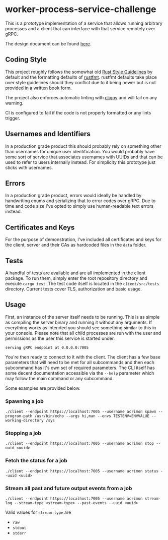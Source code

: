 # worker-process-service-challenge

This is a prototype implementation of a service that allows running arbitrary processes and a client
that can interface with that service remotely over gRPC.

The design document can be found [here](https://docs.google.com/document/d/1y4gG4gp-Tg695jdfXQGGm_pQd4VMT1-ZNO06QolkzmQ/edit?usp=sharing).

## Coding Style

This project roughly follows the somewhat old [Rust Style Guidelines](https://doc.rust-lang.org/1.0.0/style/README.html) by default
and the formatting defaults of [rustfmt](https://github.com/rust-lang/rustfmt). rustfmt defaults take place over style guidelines
should they conflict due to it being newer but is not provided in a written book form.

The project also enforces automatic linting with [clippy](https://github.com/rust-lang/rust-clippy) and will fail on any warning.

CI is configured to fail if the code is not properly formatted or any lints trigger.

## Usernames and Identifiers

In a production grade product this should probably rely on something other
than usernames for unique user identification. You would probably have some sort of service
that associates usernames with UUIDs and that can be used to refer to users internally instead.
For simplicity this prototype just sticks with usernames.

## Errors

In a production grade product, errors would ideally be handled by handwriting enums and serializing that to error
codes over gRPC. Due to time and code size I've opted to simply use human-readable text errors instead.

## Certificates and Keys

For the purpose of demonstration, I've included all certificates and keys for the client, server and their CAs as hardcoded files in the `data` folder.

## Tests

A handful of tests are available and are all implemented in the client package. To run them,
simply enter the root repository directory and execute `cargo test`. The test code itself is located
in the `client/src/tests` directory. Current tests cover TLS, authorization and basic usage.

## Usage

First, an instance of the server itself needs to be running. This is as simple as
compiling the server binary and running it without any arguments. If everything works
as intended you should see something similar to this in your console. Please note that all child processes
are run with the user and permissions as the user this service is started under.

```
serving gRPC endpoint at 0.0.0.0:7005
```

You're then ready to connect to it with the client.
The client has a few base parameters that will need to be met for all subcommands
and then each subcommand has it's own set of required parameters. The CLI itself has some decent documentation
accessible via the `--help` parameter which may follow the main command or any subcommand.

Some examples are provided below.

### Spawning a job

```
./client --endpoint https://localhost:7005 --username acrimon spawn --program-path /usr/bin/echo --args hi,man --envs TESTENV=ENVVALUE --working-directory /sys
```

### Stopping a job

```
./client --endpoint https://localhost:7005 --username acrimon stop --uuid <uuid>
```

### Fetch the status for a job

```
./client --endpoint https://localhost:7005 --username acrimon status --uuid <uuid>
```

### Stream all past and future output events from a job

```
./client --endpoint https://localhost:7005 --username acrimon stream-log --stream-type <stream-type> --past-events --uuid <uuid>
```

Valid values for `stream-type` are
- `raw`
- `stdout`
- `stderr`

